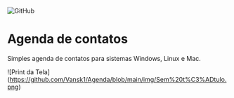 ![GitHub](https://img.shields.io/github/license/Vansk1/agenda?style=for-the-badge)
# Agenda de contatos 
Simples agenda de contatos para sistemas Windows, Linux e Mac.

![Print da Tela] (https://github.com/Vansk1/Agenda/blob/main/img/Sem%20t%C3%ADtulo.png)
